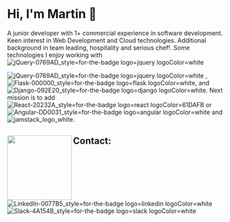 # Hi, I'm Martin 👋
<!--
<img src="https://raw.githubusercontent.com/martin-itt/master/gh-header-image-cropped.png" alt="banner that says Martin Pavlin - software developer, along a martin sketch">
-->
A junior developer with 1+ commercial experience in software development. Keen interest in Web Development and Cloud technologies. Additional background in team leading, hospitality and serious chef!. Some technologies I enjoy working with
![jQuery-0769AD_style=for-the-badge logo=jquery logoColor=white](https://user-images.githubusercontent.com/25881259/163246683-effbacd2-6fe9-4c0f-b531-764dbb708987.png)

![jQuery-0769AD_style=for-the-badge logo=jquery logoColor=white](https://user-images.githubusercontent.com/25881259/163242508-3c6e0bb6-4d15-4733-b9fc-c59a5e353bbf.png) , ![Flask-000000_style=for-the-badge logo=flask logoColor=white](https://user-images.githubusercontent.com/25881259/163242698-c0e74262-27f3-4330-8fc1-02b5dd852936.png), and ![Django-092E20_style=for-the-badge logo=django logoColor=white](https://user-images.githubusercontent.com/25881259/163242597-068f9aed-2720-40d6-aace-9414e008c2d7.png). Next mission is to add ![React-20232A_style=for-the-badge logo=react logoColor=61DAFB](https://user-images.githubusercontent.com/25881259/163242799-cf0087f6-c6b6-4e7b-b33f-ecbaa85b0267.png) or ![Angular-DD0031_style=for-the-badge logo=angular logoColor=white](https://user-images.githubusercontent.com/25881259/163242888-2a55e3cb-d609-46be-8c96-a5b857a1a9fb.png) and![jamstack_logo_white](https://user-images.githubusercontent.com/25881259/163243458-0c6895d6-7bda-48a5-8e7f-4281601a6f45.svg).


## Contact: <a href="https://github.com/Martin-ITT"><img align="left" width="150" height="150" src="https://media.giphy.com/media/ASd0Ukj0y3qMM/giphy.gif?raw=true"></a>
![LinkedIn-0077B5_style=for-the-badge logo=linkedin logoColor=white](https://user-images.githubusercontent.com/25881259/163245417-791e2b6e-e256-4a56-be5d-1a6c714f12b3.png)
![Slack-4A154B_style=for-the-badge logo=slack logoColor=white](https://user-images.githubusercontent.com/25881259/163246542-3f5248c9-1c23-417c-9d31-16eca1f6273b.png)


<!--
**Martin-ITT/Martin-ITT** is a ✨ _special_ ✨ repository because its `README.md` (this file) appears on your GitHub profile.

Here are some ideas to get you started:

- 🔭 I’m currently working on ...
- 🌱 I’m currently learning ...
- 👯 I’m looking to collaborate on ...
- 🤔 I’m looking for help with ...
- 💬 Ask me about ...
- 📫 How to reach me: ...
- 😄 Pronouns: ...
- ⚡ Fun fact: ...
-->
